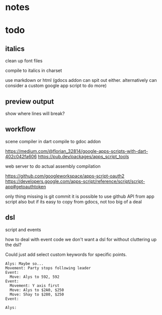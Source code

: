 # notes

# todo

## italics

clean up font files

compile to italics in charset

use markdown or html (gdocs addon can spit out either. alternatively can consider a custom google app script to do more)

## preview output

show where lines will break?

## workflow

scene compiler in dart
compile to gdoc addon

https://medium.com/@florian_32814/google-apps-scripts-with-dart-402c042fa606
https://pub.dev/packages/apps_script_tools

web server to do actual assembly compilation

https://github.com/googleworkspace/apps-script-oauth2
https://developers.google.com/apps-script/reference/script/script-app#getoauthtoken

only thing missing is git commit
it is possible to use github API from app script also
but if its easy to copy from gdocs, not too big of a deal

## dsl

script and events

how to deal with event code we don't want a dsl for without cluttering up the dsl?

Could just add select custom keywords for specific points.

```
Alys: Maybe so...
Movement: Party stops following leader
Event:
  Move: Alys to 592, 592
Event:
  Movement: Y axis first
  Move: Alys to $2A0, $250
  Move: Shay to $280, $250
Event:

Alys: 
```

```
